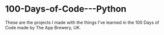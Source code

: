 # 100-Days-of-Code---Python


These are the projects I made with the things I've learned in the 100 Days of Code made by The App Brewery, UK.
